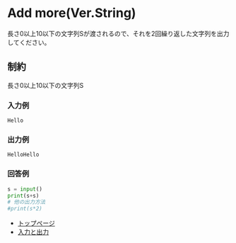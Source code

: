 # Add more(Ver.String)

長さ0以上10以下の文字列Sが渡されるので、それを2回繰り返した文字列を出力してください。

## 制約

長さ0以上10以下の文字列S

### 入力例

```code
Hello
```

### 出力例

```code
HelloHello
```

### 回答例

```python
s = input()
print(s+s)
# 他の出力方法
#print(s*2)
```

- [トップページ](studypython.md)
- [入力と出力](chapter01.md)
